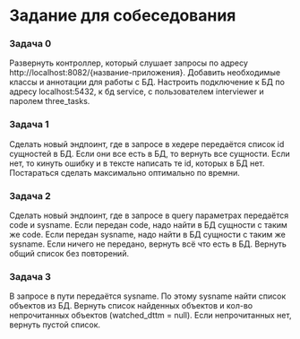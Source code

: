 # Задание для собеседования

### Задача 0
Развернуть контроллер, который слушает запросы 
по адресу http://localhost:8082/{название-приложения}. 
Добавить необходимые классы и аннотации для работы с БД. 
Настроить подключение к БД по адресу localhost:5432, к бд service, 
с пользователем interviewer и паролем three_tasks.

### Задача 1
Сделать новый эндпоинт, где в запросе в хедере  передаётся список id сущностей в БД. 
Если они все есть в БД, то вернуть все сущности. 
Если нет, то кинуть ошибку и в тексте написать те id, которых в БД нет.
Постараться сделать максимально оптимально по времни. 

### Задача 2
Сделать новый эндпоинт, где в запросе в query параметрах передаётся code и sysname. 
Если передан code, надо найти в БД сущности с таким же code.
Если передан sysname, надо найти в БД сущности с таким же sysname.
Если ничего не передано, вернуть всё что есть в БД.
Вернуть общий список без повторений.

### Задача 3
В запросе в пути передаётся sysname. 
По этому sysname найти список объектов из БД. 
Вернуть список найденных объектов и кол-во непрочитанных объектов (watched_dttm = null). 
Если непрочитанных нет, вернуть пустой список.
